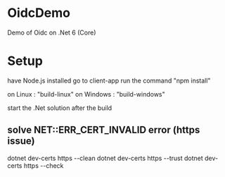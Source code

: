 # OidcDemo
Demo of Oidc on .Net 6 (Core)

# Setup
have Node.js installed
go to client-app
run the command "npm install"

on Linux : "build-linux"
on Windows : "build-windows"

start the .Net solution after the build

## solve NET::ERR_CERT_INVALID error (https issue)
dotnet dev-certs https --clean
dotnet dev-certs https --trust
dotnet dev-certs https --check
